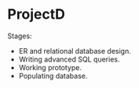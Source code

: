 # ProjectD

Stages:

- ER and relational database design.
- Writing advanced SQL queries.
- Working prototype.
- Populating database.
